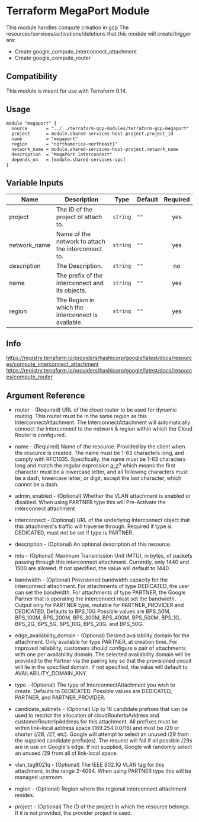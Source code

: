 # Terraform MegaPort Module

This module handles compute creation in gcp
The resources/services/activations/deletions that this module will create/trigger are:
- Create google_compute_interconnect_attachment
- Create google_compute_router

## Compatibility

This module is meant for use with Terraform 0.14.

## Usage

```hcl
module "megaport" {
  source       = "../../terraform-gcp-modules/terraform-gcp-megaport"
  project      = module.shared-services-host-project.project_id
  name         = "megaport"
  region       = "northamerica-northeast1"
  network_name = module.shared-services-host-project.network_name
  description  = "MegaPort Interconnect"
  depends_on   = [module.shared-services-vpc]
}
```

## Variable Inputs

| Name | Description | Type | Default | Required |
|------|-------------|------|---------|:--------:|
| project | The ID of the project ot attach to. | `string` | `""` | yes |
| network_name | Name of the network to attach the interconnect to. | `string` | `""` | yes |
| description | The Description. | `string` | `""` | no |
| name | The prefix of the interconnect and its objects. | `string` | `""` | yes |
| region | The Region in which the interconnect is available. | `string` | `""` | yes |

## Info

https://registry.terraform.io/providers/hashicorp/google/latest/docs/resources/compute_interconnect_attachment
https://registry.terraform.io/providers/hashicorp/google/latest/docs/resources/compute_router

## Argument Reference

- router - (Required) URL of the cloud router to be used for dynamic routing. This router must be in the same region as this InterconnectAttachment. The InterconnectAttachment will automatically connect the Interconnect to the network & region within which the Cloud Router is configured.

- name - (Required) Name of the resource. Provided by the client when the resource is created. The name must be 1-63 characters long, and comply with RFC1035. Specifically, the name must be 1-63 characters long and match the regular expression [a-z]([-a-z0-9]*[a-z0-9])? which means the first character must be a lowercase letter, and all following characters must be a dash, lowercase letter, or digit, except the last character, which cannot be a dash.

- admin_enabled - (Optional) Whether the VLAN attachment is enabled or disabled. When using PARTNER type this will Pre-Activate the interconnect attachment

- interconnect - (Optional) URL of the underlying Interconnect object that this attachment's traffic will traverse through. Required if type is DEDICATED, must not be set if type is PARTNER.

- description - (Optional) An optional description of this resource.

- mtu - (Optional) Maximum Transmission Unit (MTU), in bytes, of packets passing through this interconnect attachment. Currently, only 1440 and 1500 are allowed. If not specified, the value will default to 1440.

- bandwidth - (Optional) Provisioned bandwidth capacity for the interconnect attachment. For attachments of type DEDICATED, the user can set the bandwidth. For attachments of type PARTNER, the Google Partner that is operating the interconnect must set the bandwidth. Output only for PARTNER type, mutable for PARTNER_PROVIDER and DEDICATED, Defaults to BPS_10G Possible values are BPS_50M, BPS_100M, BPS_200M, BPS_300M, BPS_400M, BPS_500M, BPS_1G, BPS_2G, BPS_5G, BPS_10G, BPS_20G, and BPS_50G.

- edge_availability_domain - (Optional) Desired availability domain for the attachment. Only available for type PARTNER, at creation time. For improved reliability, customers should configure a pair of attachments with one per availability domain. The selected availability domain will be provided to the Partner via the pairing key so that the provisioned circuit will lie in the specified domain. If not specified, the value will default to AVAILABILITY_DOMAIN_ANY.

- type - (Optional) The type of InterconnectAttachment you wish to create. Defaults to DEDICATED. Possible values are DEDICATED, PARTNER, and PARTNER_PROVIDER.

- candidate_subnets - (Optional) Up to 16 candidate prefixes that can be used to restrict the allocation of cloudRouterIpAddress and customerRouterIpAddress for this attachment. All prefixes must be within link-local address space (169.254.0.0/16) and must be /29 or shorter (/28, /27, etc). Google will attempt to select an unused /29 from the supplied candidate prefix(es). The request will fail if all possible /29s are in use on Google's edge. If not supplied, Google will randomly select an unused /29 from all of link-local space.

- vlan_tag8021q - (Optional) The IEEE 802.1Q VLAN tag for this attachment, in the range 2-4094. When using PARTNER type this will be managed upstream.

- region - (Optional) Region where the regional interconnect attachment resides.

- project - (Optional) The ID of the project in which the resource belongs. If it is not provided, the provider project is used.